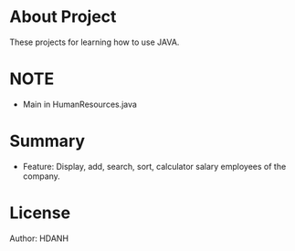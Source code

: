 # About Project

These projects for learning how to use JAVA.

# NOTE

- Main in HumanResources.java

# Summary

- Feature: Display, add, search, sort, calculator salary employees of the company.

# License

Author: HDANH
